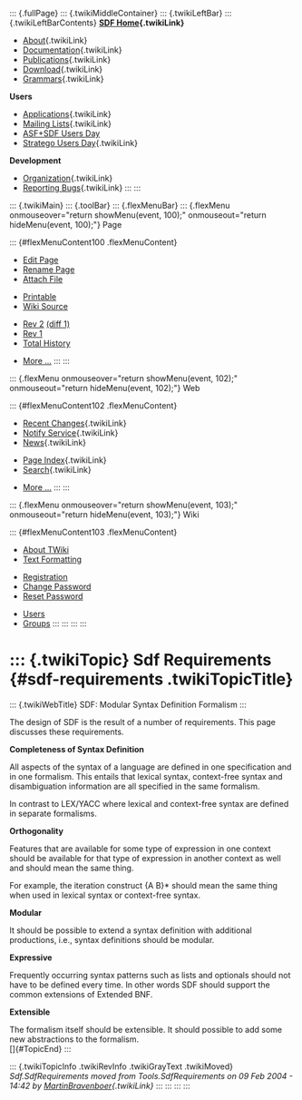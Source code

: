 ::: {.fullPage}
::: {.twikiMiddleContainer}
::: {.twikiLeftBar}
::: {.twikiLeftBarContents}
**[SDF Home](WebHome){.twikiLink}**

-   [About](SdfLanguage){.twikiLink}
-   [Documentation](SdfDocumentation){.twikiLink}
-   [Publications](SdfPublications){.twikiLink}
-   [Download](SdfSoftware){.twikiLink}
-   [Grammars](SdfGrammars){.twikiLink}

**Users**

-   [Applications](SdfApplications){.twikiLink}
-   [Mailing Lists](MailingList){.twikiLink}
-   [ASF+SDF Users
    Day](http://www.cwi.nl/htbin/sen1/twiki/bin/view/SEN1/ASFSDFUsersDay)
-   [Stratego Users Day](../Stratego/StrategoUsersDay){.twikiLink}

**Development**

-   [Organization](SdfDevelopment){.twikiLink}
-   [Reporting Bugs](SdfBugs){.twikiLink}
:::
:::

::: {.twikiMain}
::: {.toolBar}
::: {.flexMenuBar}
::: {.flexMenu onmouseover="return showMenu(event, 100);" onmouseout="return hideMenu(event, 100);"}
Page

::: {#flexMenuContent100 .flexMenuContent}
-   [Edit
    Page](http://www.program-transformation.org/edit/SdfBackup/SdfRequirements?t=1536827744)
-   [Rename
    Page](http://www.program-transformation.org/rename/SdfBackup/SdfRequirements)
-   [Attach
    File](http://www.program-transformation.org/attach/SdfBackup/SdfRequirements)

<!-- -->

-   [Printable](http://www.program-transformation.org/view/SdfBackup/SdfRequirements?skin=print.pattern)
-   [Wiki
    Source](http://www.program-transformation.org/view/SdfBackup/SdfRequirements?skin=text&raw=on&contenttype=text/plain)

<!-- -->

-   [Rev
    2](http://www.program-transformation.org/view/SdfBackup/SdfRequirements?rev=1.2)
    [(diff 1)](http://www.program-transformation.org/rdiff/SdfBackup/SdfRequirements?rev1=1.2&rev2=1.1)
-   [Rev
    1](http://www.program-transformation.org/view/SdfBackup/SdfRequirements?rev=1.1)
-   [Total
    History](http://www.program-transformation.org/rdiff/SdfBackup/SdfRequirements)

<!-- -->

-   [More
    \...](http://www.program-transformation.org/oops/SdfBackup/SdfRequirements?template=oopsmore&param1=1.2&param2=1.2)
:::
:::

::: {.flexMenu onmouseover="return showMenu(event, 102);" onmouseout="return hideMenu(event, 102);"}
Web

::: {#flexMenuContent102 .flexMenuContent}
-   [Recent Changes](WebChanges){.twikiLink}
-   [Notify Service](WebNotify){.twikiLink}
-   [News](WebNews){.twikiLink}

<!-- -->

-   [Page Index](WebIndex){.twikiLink}
-   [Search](WebSearch){.twikiLink}

<!-- -->

-   [More
    \...](http://www.program-transformation.org/oops/SdfBackup/SdfRequirements?template=oopsmore&param1=1.2&param2=1.2)
:::
:::

::: {.flexMenu onmouseover="return showMenu(event, 103);" onmouseout="return hideMenu(event, 103);"}
Wiki

::: {#flexMenuContent103 .flexMenuContent}
-   [About
    TWiki](http://www.program-transformation.org/view/TWiki/WebHome)
-   [Text
    Formatting](http://www.program-transformation.org/view/TWiki/TextFormattingRules)

<!-- -->

-   [Registration](http://www.program-transformation.org/view/TWiki/TWikiRegistration)
-   [Change
    Password](http://www.program-transformation.org/view/TWiki/ChangePassword)
-   [Reset
    Password](http://www.program-transformation.org/view/TWiki/ResetPassword)

<!-- -->

-   [Users](http://www.program-transformation.org/view/Main/TWikiUsers)
-   [Groups](http://www.program-transformation.org/view/Main/TWikiGroups)
:::
:::
:::
:::

::: {.twikiTopic}
Sdf Requirements {#sdf-requirements .twikiTopicTitle}
================

::: {.twikiWebTitle}
SDF: Modular Syntax Definition Formalism
:::

The design of SDF is the result of a number of requirements. This page
discusses these requirements.

**Completeness of Syntax Definition**

All aspects of the syntax of a language are defined in one specification
and in one formalism. This entails that lexical syntax, context-free
syntax and disambiguation information are all specified in the same
formalism.

In contrast to LEX/YACC where lexical and context-free syntax are
defined in separate formalisms.

**Orthogonality**

Features that are available for some type of expression in one context
should be available for that type of expression in another context as
well and should mean the same thing.

For example, the iteration construct {A B}\* should mean the same thing
when used in lexical syntax or context-free syntax.

**Modular**

It should be possible to extend a syntax definition with additional
productions, i.e., syntax definitions should be modular.

**Expressive**

Frequently occurring syntax patterns such as lists and optionals should
not have to be defined every time. In other words SDF should support the
common extensions of Extended BNF.

**Extensible**

The formalism itself should be extensible. It should possible to add
some new abstractions to the formalism.\
[]{#TopicEnd}
:::

::: {.twikiTopicInfo .twikiRevInfo .twikiGrayText .twikiMoved}
*Sdf.SdfRequirements moved from Tools.SdfRequirements on 09 Feb 2004 -
14:42 by [MartinBravenboer](../Main/MartinBravenboer){.twikiLink}*
:::
:::
:::
:::
